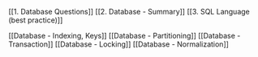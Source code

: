 [[1. Database Questions]]
[[2. Database - Summary]]
[[3. SQL Language (best practice)]]

[[Database - Indexing, Keys]]
[[Database - Partitioning]]
[[Database - Transaction]]
[[Database - Locking]]
[[Database - Normalization]]